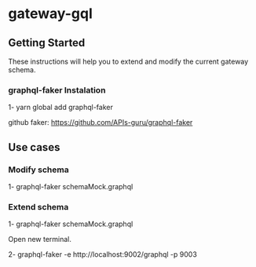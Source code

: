 # gateway-gql

## Getting Started

These instructions will help you to extend and modify the current gateway schema.

### graphql-faker Instalation

1- yarn global add graphql-faker

github faker: https://github.com/APIs-guru/graphql-faker

## Use cases

### Modify schema

1- graphql-faker schemaMock.graphql

### Extend schema

1- graphql-faker schemaMock.graphql

Open new terminal.

2- graphql-faker -e http://localhost:9002/graphql -p 9003